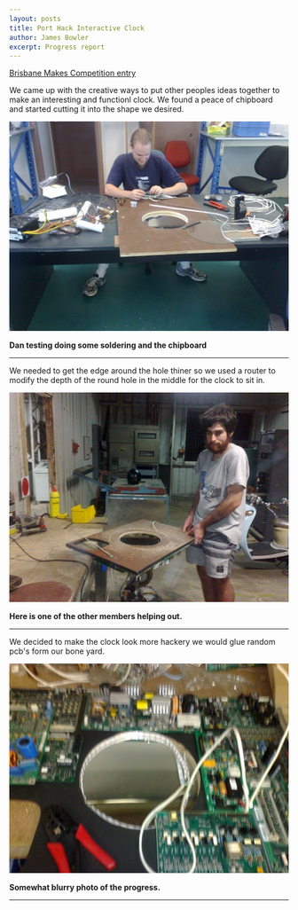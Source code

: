 ```yaml
---
layout: posts
title: Port Hack Interactive Clock	
author: James Bowler	
excerpt: Progress report	
---
```


[Brisbane Makes Competition entry](http://www.brisbanemakes.com/index.php/projects-entered/6-port-hack-interactive-clock "Brisbane MAKES ")


We came up with the creative ways to put other peoples ideas together to make an interesting and functionl clock. We found a peace of chipboard and started cutting it into the shape we desired.


![Dan testing light strip](/assets/img/blog/2013-05-31/05052013181.jpg)



 **Dan testing doing some soldering and the chipboard** 


----------


We needed to get the edge around the hole thiner so we used a router to modify the depth of the round hole in the middle for the clock to sit in.


![Tim holding board to be routed](/assets/img/blog/2013-05-31/07052013185.jpg)

**Here is one of the other members helping out.**

----------

We decided to make the clock look more hackery we would glue random pcb's form our bone yard.


![Laying out board](/assets/img/blog/2013-05-31/07052013186.jpg)


**Somewhat blurry photo of the progress.**

----------
